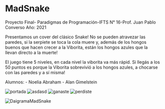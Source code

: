 # MadSnake
Proyecto Final- Paradigmas de Programación-IFTS N° 16-Prof. Juan Pablo Converso
Año: 2021

Presentamos un cover del clásico Snake!
No se pueden atravezar las paredes, si la serpiete se toca la cola muere y, además de los hongos buenos que hacen crecer a la Viborita, están los hongos azules 
que la llevan directo a la muerte!

El juego tiene 5 niveles, en cada nivel la viborita va más rápid. Si llegás a los 50 puntos es porque la Viborita sobrevivió a los hongos azules, a chocarse con las paredes y a sí misma!

Alumnos: - Noelia Abraham
         - Alan Gimelstein
         
         
![portada](https://user-images.githubusercontent.com/82983554/146477360-437844a0-255f-4225-a2d2-d33b803a73ea.png)
![asdasd](https://user-images.githubusercontent.com/82983554/146483678-a8486814-5cf9-48c1-b58b-7f015e5b32b2.JPG)
![ganaste](https://user-images.githubusercontent.com/90360898/146596056-86c6638e-4a74-4fae-81f0-bc3e42395ab2.png)
![perdiste](https://user-images.githubusercontent.com/90360898/146596073-49313e74-57d9-452e-8eea-816758abc49d.png)

![DaigramaMadSnake](https://user-images.githubusercontent.com/90360898/146595995-ab67092d-203e-4add-88d2-ab8d97c12fa4.png)
